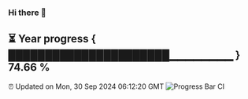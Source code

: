 ### Hi there 👋
⏳ Year progress { ██████████████████████▁▁▁▁▁▁▁▁ } 74.66 %
---
⏰ Updated on Mon, 30 Sep 2024 06:12:20 GMT
![Progress Bar CI](https://github.com/Moyi321/Moyi321/workflows/Progress%20Bar%20CI/badge.svg)

